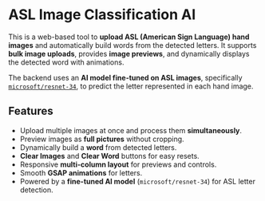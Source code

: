 # ASL Image Classification AI

This is a web-based tool to **upload ASL (American Sign Language) hand images** and automatically build words from the detected letters. It supports **bulk image uploads**, provides **image previews**, and dynamically displays the detected word with animations.

The backend uses an **AI model fine-tuned on ASL images**, specifically [`microsoft/resnet-34`](https://huggingface.co/microsoft/resnet-34), to predict the letter represented in each hand image.

## Features

- Upload multiple images at once and process them **simultaneously**.
- Preview images as **full pictures** without cropping.
- Dynamically build a **word** from detected letters.
- **Clear Images** and **Clear Word** buttons for easy resets.
- Responsive **multi-column layout** for previews and controls.
- Smooth **GSAP animations** for letters.
- Powered by a **fine-tuned AI model** (`microsoft/resnet-34`) for ASL letter detection.

